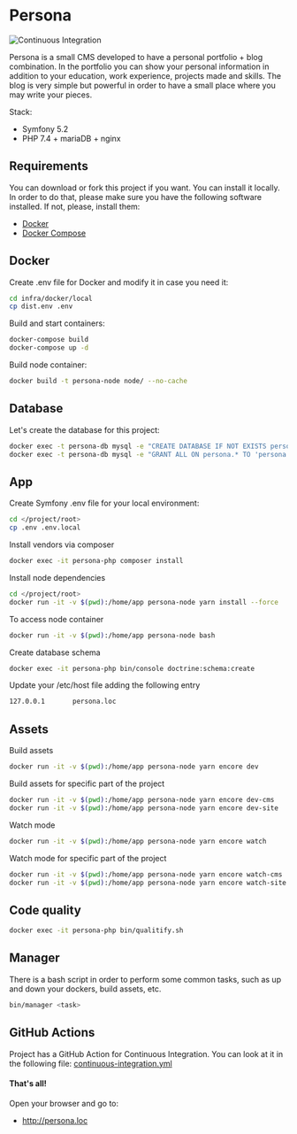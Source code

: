# Persona

![Continuous Integration](https://github.com/JorgeHRJ/persona/workflows/Continuous%20Integration/badge.svg)

Persona is a small CMS developed to have a personal portfolio + blog combination. In the portfolio you can show 
your personal information in addition to your education, work experience, projects made and skills. The blog is very
simple but powerful in order to have a small place where you may write your pieces.

Stack:
- Symfony 5.2
- PHP 7.4 + mariaDB + nginx

## Requirements

You can download or fork this project if you want.
You can install it locally. In order to do that, please make sure you have the following software installed. If not, 
please, install them:

* [Docker](https://docs.docker.com/install/)
* [Docker Compose](https://docs.docker.com/compose/install/)

## Docker

Create .env file for Docker and modify it in case you need it:
```bash
cd infra/docker/local
cp dist.env .env
```

Build and start containers:
```bash
docker-compose build
docker-compose up -d
```

Build node container:
```bash
docker build -t persona-node node/ --no-cache
```

## Database

Let's create the database for this project:
```bash
docker exec -t persona-db mysql -e "CREATE DATABASE IF NOT EXISTS persona"
docker exec -t persona-db mysql -e "GRANT ALL ON persona.* TO 'persona'@'%' IDENTIFIED BY 'persona'"
```

## App

Create Symfony .env file for your local environment:
```bash
cd </project/root>
cp .env .env.local
```

Install vendors via composer
```bash
docker exec -it persona-php composer install
```

Install node dependencies
```bash
cd </project/root>
docker run -it -v $(pwd):/home/app persona-node yarn install --force
```

To access node container
```bash
docker run -it -v $(pwd):/home/app persona-node bash
```

Create database schema
```bash
docker exec -it persona-php bin/console doctrine:schema:create
```

Update your /etc/host file adding the following entry
```bash
127.0.0.1       persona.loc
```

## Assets 

Build assets 
```bash
docker run -it -v $(pwd):/home/app persona-node yarn encore dev
```

Build assets for specific part of the project
```bash
docker run -it -v $(pwd):/home/app persona-node yarn encore dev-cms
docker run -it -v $(pwd):/home/app persona-node yarn encore dev-site
```

Watch mode
```bash
docker run -it -v $(pwd):/home/app persona-node yarn encore watch
```

Watch mode for specific part of the project
```bash
docker run -it -v $(pwd):/home/app persona-node yarn encore watch-cms
docker run -it -v $(pwd):/home/app persona-node yarn encore watch-site
```

## Code quality
```bash
docker exec -it persona-php bin/qualitify.sh
```

## Manager
There is a bash script in order to perform some common tasks, such as up and down your dockers, build assets, etc.
```bash
bin/manager <task>
```

## GitHub Actions
Project has a GitHub Action for Continuous Integration. You can look at it in the following file:
[continuous-integration.yml](.github/workflows/continuous-integration.yml)

#### That's all!
 
Open your browser and go to:
* http://persona.loc
